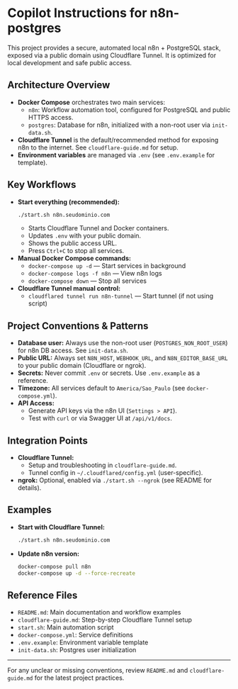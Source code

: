 # Copilot Instructions for n8n-postgres

This project provides a secure, automated local n8n + PostgreSQL stack, exposed via a public domain using Cloudflare Tunnel. It is optimized for local development and safe public access.

## Architecture Overview
- **Docker Compose** orchestrates two main services:
  - `n8n`: Workflow automation tool, configured for PostgreSQL and public HTTPS access.
  - `postgres`: Database for n8n, initialized with a non-root user via `init-data.sh`.
- **Cloudflare Tunnel** is the default/recommended method for exposing n8n to the internet. See `cloudflare-guide.md` for setup.
- **Environment variables** are managed via `.env` (see `.env.example` for template).

## Key Workflows
- **Start everything (recommended):**
  ```bash
  ./start.sh n8n.seudominio.com
  ```
  - Starts Cloudflare Tunnel and Docker containers.
  - Updates `.env` with your public domain.
  - Shows the public access URL.
  - Press `Ctrl+C` to stop all services.
- **Manual Docker Compose commands:**
  - `docker-compose up -d` — Start services in background
  - `docker-compose logs -f n8n` — View n8n logs
  - `docker-compose down` — Stop all services
- **Cloudflare Tunnel manual control:**
  - `cloudflared tunnel run n8n-tunnel` — Start tunnel (if not using script)

## Project Conventions & Patterns
- **Database user:** Always use the non-root user (`POSTGRES_NON_ROOT_USER`) for n8n DB access. See `init-data.sh`.
- **Public URL:** Always set `N8N_HOST`, `WEBHOOK_URL`, and `N8N_EDITOR_BASE_URL` to your public domain (Cloudflare or ngrok).
- **Secrets:** Never commit `.env` or secrets. Use `.env.example` as a reference.
- **Timezone:** All services default to `America/Sao_Paulo` (see `docker-compose.yml`).
- **API Access:**
  - Generate API keys via the n8n UI (`Settings > API`).
  - Test with `curl` or via Swagger UI at `/api/v1/docs`.

## Integration Points
- **Cloudflare Tunnel:**
  - Setup and troubleshooting in `cloudflare-guide.md`.
  - Tunnel config in `~/.cloudflared/config.yml` (user-specific).
- **ngrok:** Optional, enabled via `./start.sh --ngrok` (see README for details).

## Examples
- **Start with Cloudflare Tunnel:**
  ```bash
  ./start.sh n8n.seudominio.com
  ```
- **Update n8n version:**
  ```bash
  docker-compose pull n8n
  docker-compose up -d --force-recreate
  ```

## Reference Files
- `README.md`: Main documentation and workflow examples
- `cloudflare-guide.md`: Step-by-step Cloudflare Tunnel setup
- `start.sh`: Main automation script
- `docker-compose.yml`: Service definitions
- `.env.example`: Environment variable template
- `init-data.sh`: Postgres user initialization

---
For any unclear or missing conventions, review `README.md` and `cloudflare-guide.md` for the latest project practices.
